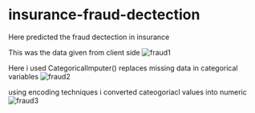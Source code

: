 # insurance-fraud-dectection
Here  predicted the fraud dectection in insurance

This was the data given from client side
![fraud1](https://user-images.githubusercontent.com/90147513/153152921-7ac548e7-3466-4254-b3fc-69ccecd582c9.PNG)


Here i used CategoricalImputer() replaces missing data in categorical variables 
![fraud2](https://user-images.githubusercontent.com/90147513/153153463-4c8fe722-7b7c-40db-b5cb-6ee6ee1ac61c.PNG)

using encoding techniques i converted cateogoriacl values into numeric
![fraud3](https://user-images.githubusercontent.com/90147513/153155267-1f952211-01f3-4d40-ac2c-fdacb9f8c882.PNG)














